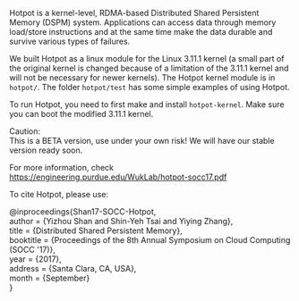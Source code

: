 Hotpot is a kernel-level, RDMA-based Distributed Shared Persistent Memory (DSPM) system. Applications can access data through memory load/store instructions and at the same time make the data durable and survive various types of failures. 

We built Hotpot as a linux module for the Linux 3.11.1 kernel (a small part of the original kernel is changed because of a limitation of the 3.11.1 kernel and will not be necessary for newer kernels). The Hotpot kernel module is in `hotpot/`. The folder `hotpot/test` has some simple examples of using Hotpot.

To run Hotpot, you need to first make and install `hotpot-kernel`. Make sure you can boot the modified 3.11.1 kernel.

Caution:  
This is a BETA version, use under your own risk! We will have our stable version ready soon.

For more information, check https://engineering.purdue.edu/WukLab/hotpot-socc17.pdf

To cite Hotpot, please use:

\@inproceedings{Shan17-SOCC-Hotpot\,  
  author = {Yizhou Shan and Shin-Yeh Tsai and Yiying Zhang},  
  title = {Distributed Shared Persistent Memory},  
  booktitle = {Proceedings of the 8th Annual Symposium on Cloud Computing (SOCC '17)},  
  year = {2017},  
  address = {Santa Clara, CA, USA},  
  month = {September}  
}
